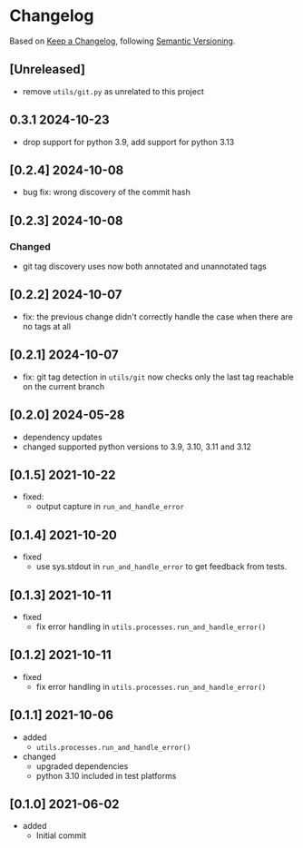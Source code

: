 # Changelog

Based on [Keep a Changelog](https://keepachangelog.com/en/1.0.0/), following [Semantic Versioning](https://semver.org/spec/v2.0.0.html).

## [Unreleased]

- remove `utils/git.py` as unrelated to this project

## 0.3.1 2024-10-23

- drop support for python 3.9, add support for python 3.13

## [0.2.4] 2024-10-08

- bug fix: wrong discovery of the commit hash

## [0.2.3] 2024-10-08

### Changed

- git tag discovery uses now both annotated and unannotated tags

## [0.2.2] 2024-10-07

- fix: the previous change didn't correctly handle the case when there are no tags at all

## [0.2.1] 2024-10-07

- fix: git tag detection in `utils/git` now checks only the last tag reachable on the current branch

## [0.2.0] 2024-05-28

- dependency updates
- changed supported python versions to 3.9, 3.10, 3.11 and 3.12

## [0.1.5] 2021-10-22

- fixed:
  - output capture in `run_and_handle_error`

## [0.1.4] 2021-10-20

- fixed
  - use sys.stdout in `run_and_handle_error` to get feedback from tests.

## [0.1.3] 2021-10-11

- fixed
  - fix error handling in `utils.processes.run_and_handle_error()`

## [0.1.2] 2021-10-11

- fixed
  - fix error handling in `utils.processes.run_and_handle_error()`

## [0.1.1] 2021-10-06

- added
  - `utils.processes.run_and_handle_error()`
- changed
  - upgraded dependencies
  - python 3.10 included in test platforms

## [0.1.0] 2021-06-02

- added
  - Initial commit
